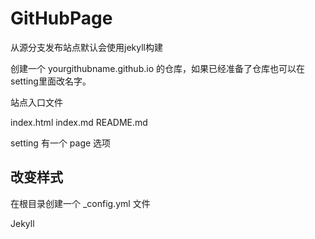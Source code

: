 # GitHubPage

从源分支发布站点默认会使用jekyll构建

创建一个 yourgithubname.github.io 的仓库，如果已经准备了仓库也可以在setting里面改名字。

站点入口文件

index.html index.md README.md

setting 有一个 page 选项 

## 改变样式

在根目录创建一个 _config.yml 文件

Jekyll